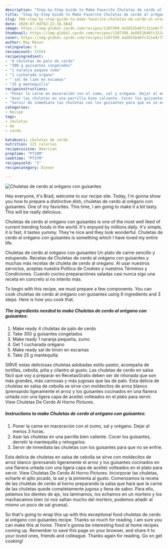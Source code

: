 ```yaml
---
description: "Step-by-Step Guide to Make Favorite Chuletas de cerdo al orégano con guisantes"
title: "Step-by-Step Guide to Make Favorite Chuletas de cerdo al orégano con guisantes"
slug: 566-step-by-step-guide-to-make-favorite-chuletas-de-cerdo-al-oregano-con-guisantes
date: 2020-07-04T02:22:34.584Z
image: https://img-global.cpcdn.com/recipes/1107399_4a5651b46fc311e0/751x532cq70/chuletas-de-cerdo-al-oregano-con-guisantes-foto-principal.jpg
thumbnail: https://img-global.cpcdn.com/recipes/1107399_4a5651b46fc311e0/751x532cq70/chuletas-de-cerdo-al-oregano-con-guisantes-foto-principal.jpg
cover: https://img-global.cpcdn.com/recipes/1107399_4a5651b46fc311e0/751x532cq70/chuletas-de-cerdo-al-oregano-con-guisantes-foto-principal.jpg
author: May Mason
ratingvalue: 5
reviewcount: 31554
recipeingredient:
- "4 chuletas de palo de cerdo"
- "300 g guisantes congelados"
- "1 naranja pequea zumo"
- "1 cucharada organo"
- " sal de limn en escamas"
- "25 g mantequilla"
recipeinstructions:
- "Poner la carne en maceración con el zumo, sal y orégano. Dejar al menos 3 horas."
- "Asar las chuletas en una parrilla bien caliente. Cocer los guisantes, derretir la mantequilla y rehogarlos."
- "Servir de inmediata las chuletas con los guisantes para que no se enfríe."
categories:
- Recipe
tags:
- chuletas
- de
- cerdo

katakunci: chuletas de cerdo 
nutrition: 121 calories
recipecuisine: American
preptime: "PT19M"
cooktime: "PT37M"
recipeyield: "3"
recipecategory: Dinner

---
```



![Chuletas de cerdo al orégano con guisantes](https://img-global.cpcdn.com/recipes/1107399_4a5651b46fc311e0/751x532cq70/chuletas-de-cerdo-al-oregano-con-guisantes-foto-principal.jpg)

Hey everyone, it's Brad, welcome to our recipe site. Today, I'm gonna show you how to prepare a distinctive dish, chuletas de cerdo al orégano con guisantes. One of my favorites. This time, I am going to make it a bit tasty. This will be really delicious.

Chuletas de cerdo al orégano con guisantes is one of the most well liked of current trending foods in the world. It's enjoyed by millions daily. It's simple, it is fast, it tastes yummy. They're nice and they look wonderful. Chuletas de cerdo al orégano con guisantes is something which I have loved my entire life.

Chuletas de cerdo al orégano con guisantes Un plato de carne sencillo y estupendo. Recetas de Chuletas de cerdo al orégano con guisantes y muchas más recetas de chuleta de cerdo al oregano. Al usar nuestros servicios, aceptas nuestra Política de Cookies y nuestros Términos y Condiciones. Cuando cocino preparaciónes saladas casi nunca sigo una receta en concreto si no intento más.


To begin with this recipe, we must prepare a few components. You can cook chuletas de cerdo al orégano con guisantes using 6 ingredients and 3 steps. Here is how you cook that.

<!--inarticleads1-->

##### The ingredients needed to make Chuletas de cerdo al orégano con guisantes:

1. Make ready 4 chuletas de palo de cerdo
1. Take 300 g guisantes congelados
1. Make ready 1 naranja pequeña, zumo
1. Get 1 cucharada orégano
1. Make ready  sal de limón en escamas
1. Take 25 g mantequilla


SIRVE estas deliciosas chuletas adobadas estilo pastor, acompaña de tortillas, cebolla, piña y cilantro al gusto. Las chuletas de cerdo en salsa fácil que voy a preparar en RecetasGratis deben ser de riñonada que son más grandes, más carnosas y más jugosas que las de palo. Esta delicia de chuletas en salsa de cebolla se sirve con moldecitos de arroz blanco (prensando ligeramente el arroz y los guisantes cocinados en una flanera untada con una ligera capa de aceite) volteados en el plato para servir. View Chuletas De Cerdo Al Horno Pictures. 

<!--inarticleads2-->

##### Instructions to make Chuletas de cerdo al orégano con guisantes:

1. Poner la carne en maceración con el zumo, sal y orégano. Dejar al menos 3 horas.
1. Asar las chuletas en una parrilla bien caliente. Cocer los guisantes, derretir la mantequilla y rehogarlos.
1. Servir de inmediata las chuletas con los guisantes para que no se enfríe.


Esta delicia de chuletas en salsa de cebolla se sirve con moldecitos de arroz blanco (prensando ligeramente el arroz y los guisantes cocinados en una flanera untada con una ligera capa de aceite) volteados en el plato para servir. View Chuletas De Cerdo Al Horno Pictures. Incorporar las chuletas, echarle el ajito picado, la sal y la pimienta al gusto. Comenzamos la receta de las chuletas de cerdo al horno preparando la salsa que hará que la carne de las chuletas quede completamente jugosa y llena de sabor. Para ello, pelamos los dientes de ajo, los laminamos, los echamos en un mortero y los machacamos bien (si nos saltan mucho del mortero, podemos añadir al mismo un poco de sal gruesa). 

So that's going to wrap this up with this exceptional food chuletas de cerdo al orégano con guisantes recipe. Thanks so much for reading. I am sure you can make this at home. There's gonna be interesting food at home recipes coming up. Remember to save this page on your browser, and share it to your loved ones, friends and colleague. Thanks again for reading. Go on get cooking!

